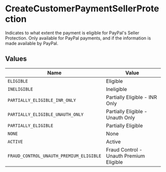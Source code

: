 # CreateCustomerPaymentSellerProtection

Indicates to what extent the payment is eligible for PayPal's Seller Protection. Only available for PayPal
payments, and if the information is made available by PayPal.


## Values

| Name                                    | Value                                   |
| --------------------------------------- | --------------------------------------- |
| `ELIGIBLE`                              | Eligible                                |
| `INELIGIBLE`                            | Ineligible                              |
| `PARTIALLY_ELIGIBLE_INR_ONLY`           | Partially Eligible - INR Only           |
| `PARTIALLY_ELIGIBLE_UNAUTH_ONLY`        | Partially Eligible - Unauth Only        |
| `PARTIALLY_ELIGIBLE`                    | Partially Eligible                      |
| `NONE`                                  | None                                    |
| `ACTIVE`                                | Active                                  |
| `FRAUD_CONTROL_UNAUTH_PREMIUM_ELIGIBLE` | Fraud Control - Unauth Premium Eligible |